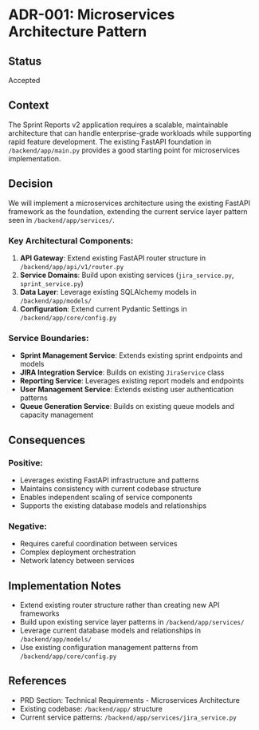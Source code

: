# ADR-001: Microservices Architecture Pattern

## Status
Accepted

## Context
The Sprint Reports v2 application requires a scalable, maintainable architecture that can handle enterprise-grade workloads while supporting rapid feature development. The existing FastAPI foundation in `/backend/app/main.py` provides a good starting point for microservices implementation.

## Decision
We will implement a microservices architecture using the existing FastAPI framework as the foundation, extending the current service layer pattern seen in `/backend/app/services/`.

### Key Architectural Components:
1. **API Gateway**: Extend existing FastAPI router structure in `/backend/app/api/v1/router.py`
2. **Service Domains**: Build upon existing services (`jira_service.py`, `sprint_service.py`) 
3. **Data Layer**: Leverage existing SQLAlchemy models in `/backend/app/models/`
4. **Configuration**: Extend current Pydantic Settings in `/backend/app/core/config.py`

### Service Boundaries:
- **Sprint Management Service**: Extends existing sprint endpoints and models
- **JIRA Integration Service**: Builds on existing `JiraService` class
- **Reporting Service**: Leverages existing report models and endpoints
- **User Management Service**: Extends existing user authentication patterns
- **Queue Generation Service**: Builds on existing queue models and capacity management

## Consequences

### Positive:
- Leverages existing FastAPI infrastructure and patterns
- Maintains consistency with current codebase structure
- Enables independent scaling of service components
- Supports the existing database models and relationships

### Negative:  
- Requires careful coordination between services
- Complex deployment orchestration
- Network latency between services

## Implementation Notes
- Extend existing router structure rather than creating new API frameworks
- Build upon existing service layer patterns in `/backend/app/services/`
- Leverage current database models and relationships in `/backend/app/models/`
- Use existing configuration management patterns from `/backend/app/core/config.py`

## References
- PRD Section: Technical Requirements - Microservices Architecture
- Existing codebase: `/backend/app/` structure
- Current service patterns: `/backend/app/services/jira_service.py`